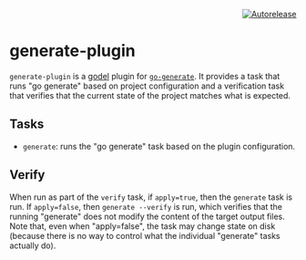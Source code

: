 <p align="right">
<a href="https://autorelease.general.dmz.palantir.tech/palantir/godel-generate-plugin"><img src="https://img.shields.io/badge/Perform%20an-Autorelease-success.svg" alt="Autorelease"></a>
</p>

generate-plugin
===============
`generate-plugin` is a [godel](https://github.com/palantir/godel) plugin for [`go-generate`](https://github.com/palantir/go-generate). It provides a task that runs "go generate" based on project configuration and a verification task that verifies that the current state of the project matches what is expected. 

Tasks
-----
* `generate`: runs the "go generate" task based on the plugin configuration. 

Verify
------
When run as part of the `verify` task, if `apply=true`, then the `generate` task is run. If `apply=false`, then `generate --verify` is run, which verifies that the running "generate" does not modify the content of the target output files. Note that, even when "apply=false", the task may change state on disk (because there is no way to control what the individual "generate" tasks actually do).
